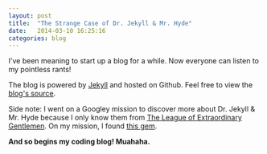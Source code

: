 ```yaml
---
layout: post
title:  "The Strange Case of Dr. Jekyll & Mr. Hyde"
date:   2014-03-10 16:25:16
categories: blog
---
```


I've been meaning to start up a blog for a while.  Now everyone can listen to my pointless rants!

The blog is powered by [Jekyll](http://jekyllrb.com/) and hosted on Github.  Feel free to view the [blog's source](http://github.com/connorbode/connorbode.github.io).

Side note: I went on a Googley mission to discover more about Dr. Jekyll & Mr. Hyde because I only know them from [The League of Extraordinary Gentlemen](http://www.imdb.com/title/tt0311429/).  On my mission, I found [this gem](http://www.youtube.com/watch?v=EugSL1jbUE0).

__And so begins my coding blog!  Muahaha.__

